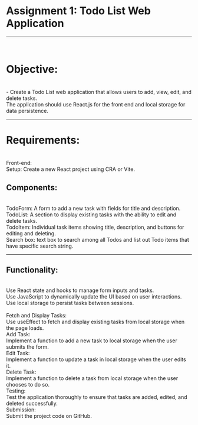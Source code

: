 <h1>Assignment 1: Todo List Web Application</h1>

<hr>
<br>
<h1>Objective:</h1>
<br>
- Create a Todo List web application that allows users to add, view, edit, and delete tasks.
<br>
The application should use React.js for the front end and local storage for data persistence.
<br>
<hr>
<h1>Requirements:</h1>
<br>
Front-end:
<br>
Setup: Create a new React project using CRA or Vite.
<br>
<h2>Components:</h2>
<br>
TodoForm: A form to add a new task with fields for title and description.
<br>
TodoList: A section to display existing tasks with the ability to edit and delete tasks.
<br>
TodoItem: Individual task items showing title, description, and buttons for editing and deleting.
<br>
Search box: text box to search among all Todos and list out Todo items that have specific
search string.
<br>
<hr>
<h2>Functionality:</h2>
<br>
Use React state and hooks to manage form inputs and tasks.<br>
Use JavaScript to dynamically update the UI based on user interactions.<br>
Use local storage to persist tasks between sessions.<br><br>
Fetch and Display Tasks:<br>
Use useEffect to fetch and display existing tasks from local storage when the page loads.<br>
Add Task:<br>
Implement a function to add a new task to local storage when the user submits the form.<br>
Edit Task:<br>
Implement a function to update a task in local storage when the user edits it.<br>
Delete Task:<br>
Implement a function to delete a task from local storage when the user chooses to do so.<br>
Testing:<br>
Test the application thoroughly to ensure that tasks are added, edited, and deleted successfully.<br>
Submission:<br>
Submit the project code on GitHub.
